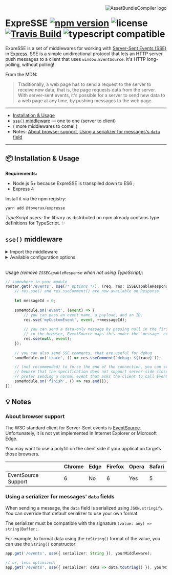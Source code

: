<img src="https://raw.githubusercontent.com/toverux/expresse/master/expresse.png" alt="AssetBundleCompiler logo" align="right">

# ExpreSSE [![npm version](https://img.shields.io/npm/v/@toverux/expresse.svg?style=flat-square)](https://www.npmjs.com/package/@toverux/expresse) ![license](https://img.shields.io/github/license/mitmadness/UnityInvoker.svg?style=flat-square) [![Travis Build](https://img.shields.io/travis/toverux/expresse.svg?style=flat-square)](https://travis-ci.org/toverux/expresse) ![typescript compatible](https://img.shields.io/badge/typescript-compatible-green.svg?style=flat-square)

ExpreSSE is a set of middlewares for working with [Server-Sent Events (SSE)](https://developer.mozilla.org/en-US/docs/Web/API/Server-sent_events) in [Express](http://expressjs.com/fr/). SSE is a simple unidirectional protocol that lets an HTTP server push messages to a client that uses `window.EventSource`. It's HTTP long-polling, without polling!

From the MDN:

> Traditionally, a web page has to send a request to the server to receive new data; that is, the page requests data from the server. With server-sent events, it's possible for a server to send new data to a web page at any time, by pushing messages to the web page. 

----------------

 - [Installation & Usage](#package-installation--usage)
 - [`sse()` middleware](#sse-middleware) — one to one (server to client)
 - ( more middlewares to come! )
 - Notes:
   [About browser support](#about-browser-support), [Using a serializer for messages's `data` field](#using-a-serializer-for-messages-data-fields)

----------------

## :package: Installation & Usage

**Requirements:**

 - Node.js 5+ because ExpreSSE is transpiled down to ES6 ;
 - Express 4

Install it via the npm registry:

```
yarn add @toverux/expresse
```

*TypeScript users:* the library as distributed on npm already contains type definitions for TypeScript. :sparkles:

## `sse()` middleware

<details>
<summary>Import the middleware</summary>

 - Using ES2015 imports:
 
   `ISSECapableResponse` is a TypeScript interface. Don't try to import it when using JavaScript.

   ```typescript
   import { sse, ISSECapableResponse } from '@toverux/expresse';
   
   // named export { sse } is also exported as { default }:
   import sse from '@toverux/expresse';
   ```

 - Using CommonJS:

   ```javascript
   const { sse } = require('@toverux/expresse');
   ```
</details>

<details>
<summary>Available configuration options</summary>

```typescript
interface ISSEMiddlewareOptions {
    /**
     * Serializer function applied on all messages' data field (except when you direclty pass a Buffer).
     * SSE comments are not serialized using this function.
     * Defaults to JSON.stringify().
     */
    serializer?: (value: any) => string|Buffer;

    /**
     * Determines the interval, in milliseconds, between keep-alive packets (neutral SSE comments).
     */
    keepAliveInterval?: number;
}
```

:arrow_right: [Read more about `serializer`](#using-a-serializer-for-messages-data-fields)
</details>
<br>

Usage *(remove `ISSECapableResponse` when not using TypeScript)*:

```typescript
// somewhere in your module
router.get('/events', sse(/* options */), (req, res: ISSECapableResponse) => {
    // res.sse() and res.sseComment() are now available on Response
    
    let messageId = 0;
    
    someModule.on('event', (event) => {
        // you can pass an event name, a payload, and an ID.
        res.sse('myCustomEvent', event, ++messageId);
        
        // you can send a data-only message by passing null in the first argument.
        // in the browser, EventSource maps this under the 'message' event (or use with onmessage).
        res.sse(null, event);
    });
    
    // you can also send SSE comments, that are useful for debug
    someModule.on('trace', () => res.sseComment(`debug: ${trace}`));

    // (not recommended) to force the end of the connection, you can still use res.end()
    // beware that the specification does not support server-side close, so this will result in an error in EventSource.
    // prefer sending a normal event that asks the client to call EventSource#close() itself to gracefully terminate.
    someModule.on('finish', () => res.end());
});
```

## :bulb: Notes

### About browser support

The W3C standard client for Server-Sent events is [EventSource](https://developer.mozilla.org/fr/docs/Web/API/EventSource). Unfortunately, it is not yet implemented in Internet Explorer or Microsoft Edge.

You may want to use a polyfill on the client side if your application targets those browsers.

|                     | Chrome | Edge | Firefox | Opera | Safari |
|---------------------|--------|------|---------|-------|--------|
| EventSource Support | 6      | No   | 6       | Yes   | 5      |

### Using a serializer for messages' `data` fields

When sending a message, the `data` field is serialized using `JSON.stringify`. You can override that default serializer to use your own format.

The serializer must be compatible with the signature `(value: any) => string|Buffer;`.

For example, to format data using the `toString()` format of the value, you can use the `String()` constructor:

```typescript
app.get('/events', sse({ serializer: String }), yourMiddleware);

// or, less optimized:
app.get('/events', sse({ serializer: data => data.toString() }), yourMiddleware);
```

